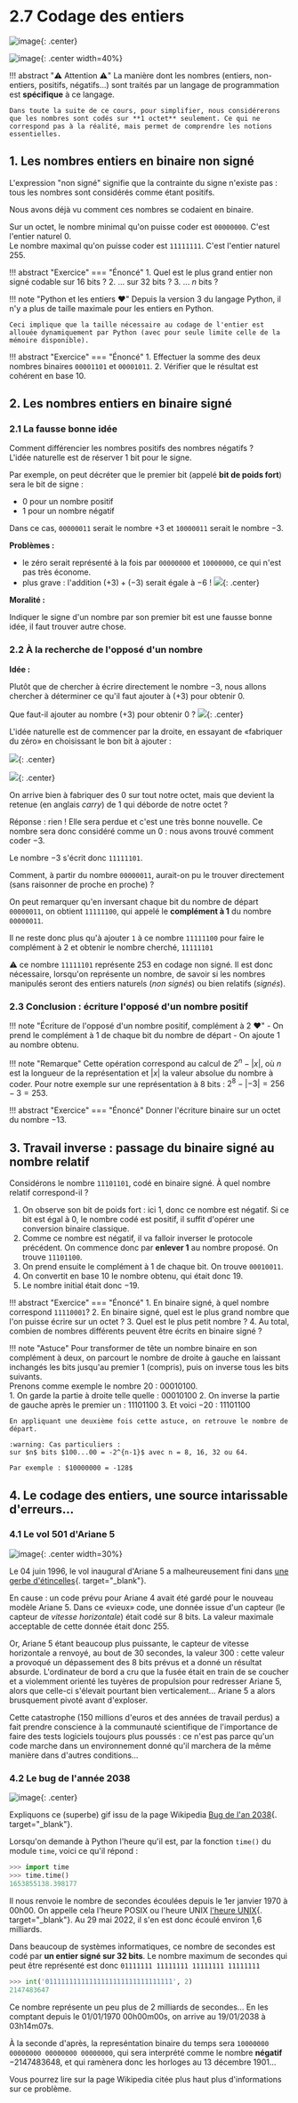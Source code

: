 # 2.7 Codage des entiers

![image](data/BO.png){: .center}

![image](data/meme.webp){: .center width=40%}


!!! abstract ":warning: Attention :warning:"
    La manière dont les nombres (entiers, non-entiers, positifs, négatifs...) sont traités par un langage de programmation est **spécifique** à ce langage.

    Dans toute la suite de ce cours, pour simplifier, nous considérerons que les nombres sont codés sur **1 octet** seulement. Ce qui ne correspond pas à la réalité, mais permet de comprendre les notions essentielles.

## 1. Les nombres entiers en binaire non signé
 L'expression "non signé" signifie que la contrainte du signe n'existe pas : tous les nombres sont considérés comme étant positifs.
 
 Nous avons déjà vu comment ces nombres se codaient en binaire.  

Sur un octet, le nombre minimal qu'on puisse coder est `00000000`. C'est l'entier naturel 0.  
Le nombre maximal qu'on puisse coder est `11111111`. C'est l'entier naturel 255.

!!! abstract "Exercice"
    === "Énoncé"
        1. Quel est le plus grand entier non signé codable sur 16 bits ?
        2. ... sur 32 bits ?
        3. ... $n$ bits ?



!!! note "Python et les entiers :heart:"
    Depuis la version 3 du langage Python, il n'y a plus de taille maximale pour les entiers en Python.

    Ceci implique que la taille nécessaire au codage de l'entier est allouée dynamiquement par Python (avec pour seule limite celle de la mémoire disponible). 


!!! abstract "Exercice"
    === "Énoncé"
        1. Effectuer la somme des deux nombres binaires `00001101` et `00001011`.
        2. Vérifier que le résultat est cohérent en base 10.






## 2. Les nombres entiers en binaire signé 

### 2.1 La fausse bonne idée
Comment différencier les nombres positifs des nombres négatifs ?  
L'idée naturelle est de réserver 1 bit pour le signe.

Par exemple, on peut décréter que le premier bit (appelé **bit de poids fort**) sera le bit de signe :

- 0 pour un nombre positif
- 1 pour un nombre négatif

Dans ce cas, `00000011` serait le nombre $+3$ et `10000011` serait le nombre $-3$.

**Problèmes :**

- le zéro serait représenté à la fois par `00000000` et `10000000`, ce qui n'est pas très économe.
- plus grave : l'addition $(+3)+(-3)$ serait égale à $-6$ !
![](data/add2.png){: .center}

**Moralité :**

Indiquer le signe d'un nombre par son premier bit est une fausse bonne idée, il faut trouver autre chose.

### 2.2 À la recherche de l'opposé d'un nombre

**Idée :**

Plutôt que de chercher à écrire directement le nombre $-3$, nous allons chercher à déterminer ce qu'il faut ajouter à $(+3)$ pour obtenir 0.

Que faut-il ajouter au nombre $(+3)$ pour obtenir 0 ?
![](data/add3b.png){: .center}


L'idée naturelle est de commencer par la droite, en essayant de «fabriquer du zéro» en choisissant le bon bit à ajouter :

![](data/add4b.png){: .center}

![](data/add4d.png){: .center}

On arrive bien à fabriquer des 0 sur tout notre octet, mais que devient la retenue (en anglais *carry*) de 1 qui déborde de notre octet ?

Réponse : rien ! Elle sera perdue et c'est une très bonne nouvelle. Ce nombre sera donc considéré comme un 0 : nous avons trouvé comment coder $-3$.

Le nombre $-3$ s'écrit donc `11111101`.

Comment, à partir du nombre `00000011`, aurait-on pu le trouver directement (sans raisonner de proche en proche) ?

On peut remarquer qu'en inversant chaque bit du nombre de départ `00000011`, on obtient `11111100`, qui appelé le **complément à 1** du nombre `00000011`.

Il ne reste donc plus qu'à ajouter `1` à ce nombre `11111100` pour faire le complément à 2 et obtenir le nombre cherché, `11111101`

:warning:  ce nombre `11111101` représente 253 en codage non signé. Il est donc nécessaire, lorsqu'on représente un nombre, de savoir si les nombres manipulés seront des entiers naturels (*non signés*) ou bien relatifs (*signés*).



### 2.3 Conclusion : écriture l'opposé d'un nombre positif

!!! note "Écriture de l'opposé d'un nombre positif, complément à 2 :heart:"
    - On prend le complément à 1 de chaque bit du nombre de départ
    - On ajoute 1 au nombre obtenu.
	
!!! note "Remarque"
    Cette opération correspond au calcul de $2^n − |x|$, où $n$ est la longueur de la représentation et $|x|$ la valeur absolue du nombre à coder.
	Pour notre exemple sur une représentation à 8 bits : $2^8 - |-3| = 256 - 3 = 253$.

!!! abstract "Exercice"
    === "Énoncé"
        Donner l'écriture binaire sur un octet du nombre $-13$.






## 3. Travail inverse : passage du binaire signé au nombre relatif
Considérons le nombre `11101101`, codé en binaire signé. À quel nombre relatif correspond-il ?

1. On observe son bit de poids fort : ici 1, donc ce nombre est négatif. Si ce bit est égal à 0, le nombre codé est positif, il suffit d'opérer une conversion binaire classique.
2. Comme ce nombre est négatif, il va falloir inverser le protocole précédent. On commence donc par **enlever 1** au nombre proposé. On trouve `11101100`.
3. On prend ensuite le complément à 1 de chaque bit. On trouve `00010011`.
4. On convertit en base 10 le nombre obtenu, qui était donc 19.
5. Le nombre initial était donc $-19$.

!!! abstract "Exercice"
    === "Énoncé"
        1. En binaire signé, à quel nombre correspond `11110001`?
        2. En binaire signé, quel est le plus grand nombre que l'on puisse écrire sur un octet ? 
        3. Quel est le plus petit nombre ?
        4. Au total, combien de nombres différents peuvent être écrits en binaire signé ?

!!! note "Astuce"
    Pour transformer de tête un nombre binaire en son complément à deux, on parcourt le nombre de droite à gauche en laissant inchangés les bits jusqu'au premier 1 (compris), puis on inverse tous les bits suivants.  
	Prenons comme exemple le nombre $20$ : $00010100$.  
	1. On garde la partie à droite telle quelle : $00010100$
	2. On inverse la partie de gauche après le premier un : $11101100$
	3. Et voici $-20$ : $11101100$
	
	En appliquant une deuxième fois cette astuce, on retrouve le nombre de départ.

	:warning: Cas particuliers : 
	sur $n$ bits $100...00 = -2^{n-1}$ avec n = 8, 16, 32 ou 64.

	Par exemple : $10000000 = -128$

## 4. Le codage des entiers, une source intarissable d'erreurs...

### 4.1 Le vol 501 d'Ariane 5

![image](data/ariane5.png){: .center width=30%}

Le 04 juin 1996, le vol inaugural d'Ariane 5 a malheureusement fini dans [une gerbe d'étincelles](https://www.ina.fr/ina-eclaire-actu/video/cab96023317/explosion-au-lancement-d-ariane-5){. target="_blank"}.

En cause : un code prévu pour Ariane 4 avait été gardé pour le nouveau modèle Ariane 5. Dans ce «vieux» code, une donnée issue d'un capteur (le capteur de *vitesse horizontale*) était codé sur 8 bits. La valeur maximale acceptable de cette donnée était donc 255.

Or, Ariane 5 étant beaucoup plus puissante, le capteur de vitesse horizontale a renvoyé, au bout de 30 secondes, la valeur 300 : cette valeur a provoqué un dépassement des 8 bits prévus et a donné un résultat absurde. L'ordinateur de bord a cru que la fusée était en train de se coucher et a violemment orienté les tuyères de propulsion pour redresser Ariane 5, alors que celle-ci s'élevait pourtant bien verticalement... 
Ariane 5 a alors brusquement pivoté avant d'exploser.

Cette catastrophe (150 millions d'euros et des années de travail perdus) a fait prendre conscience à la communauté scientifique de l'importance de faire des tests logiciels toujours plus poussés : ce n'est pas parce qu'un code marche dans un environnement donné qu'il marchera de la même manière dans d'autres conditions...

### 4.2 Le bug de l'année 2038

![image](data/2038.gif){: .center}

Expliquons ce (superbe) gif issu de la page Wikipedia [Bug de l'an 2038](https://fr.wikipedia.org/wiki/Bug_de_l%27an_2038){. target="_blank"}.

Lorsqu'on demande à Python l'heure qu'il est, par la fonction ```time()``` du module ```time```, voici ce qu'il répond :

```python
>>> import time
>>> time.time()
1653855138.398177
```

Il nous renvoie le nombre de secondes écoulées depuis le 1er janvier 1970 à 00h00. On appelle cela l'heure POSIX ou l'heure UNIX [l'heure UNIX](https://fr.wikipedia.org/wiki/Heure_Unix){. target="_blank"}.
Au 29 mai 2022, il s'en est donc écoulé environ 1,6 milliards.

Dans beaucoup de systèmes informatiques, ce nombre de secondes est codé par **un entier signé sur 32 bits**.
Le nombre maximum de secondes qui peut être représenté est donc ```01111111 11111111 11111111 11111111``` 

```python
>>> int('01111111111111111111111111111111', 2)
2147483647
```

Ce nombre représente un peu plus de 2 milliards de secondes... En les comptant depuis le 01/01/1970 00h00m00s, on arrive au 19/01/2038 à 03h14m07s.

À la seconde d'après, la represéntation binaire du temps sera ```10000000 00000000 00000000 00000000```, qui sera interprété comme le nombre **négatif** −2147483648, et qui ramènera donc les horloges au 13 décembre 1901...

Vous pourrez lire sur la page Wikipedia citée plus haut plus d'informations sur ce problème.